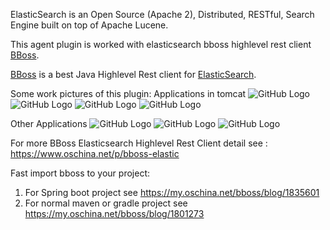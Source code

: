 ElasticSearch is an Open Source (Apache 2), Distributed, RESTful, Search Engine built on top of Apache Lucene.

This agent plugin is worked with elasticsearch bboss highlevel rest client [BBoss][bs].

[BBoss][bs] is a best Java Highlevel Rest client for [ElasticSearch][es].

Some work pictures of this plugin:
Applications in tomcat
![GitHub Logo](https://oscimg.oschina.net/oscnet/9c140814559b0c6123bf0e4f8cad51f22ab.jpg)
![GitHub Logo](https://oscimg.oschina.net/oscnet/eb1cf3aa824895b5a8c74a58c4aef438e6f.jpg)
![GitHub Logo](https://oscimg.oschina.net/oscnet/d2a7ea5c30c4ea22b74e78394cb696700ed.jpg)
![GitHub Logo](https://oscimg.oschina.net/oscnet/832bea5ef5064bf6db5544eb4bdc309290d.jpg)

Other Applications 
![GitHub Logo](https://oscimg.oschina.net/oscnet/071ce3018b10fe45136752f2a0ba470c88a.jpg)
![GitHub Logo](https://oscimg.oschina.net/oscnet/91d13619839e9f2d7613afe3e3df09d2cb9.jpg)
![GitHub Logo](https://oscimg.oschina.net/oscnet/3717ae9eb8b3cf6846dada06ee20601ab31.jpg)

For more BBoss Elasticsearch Highlevel Rest Client detail see :
 https://www.oschina.net/p/bboss-elastic

Fast import bboss to your project:
1. For Spring boot project see
https://my.oschina.net/bboss/blog/1835601
2. For normal maven or gradle project see
https://my.oschina.net/bboss/blog/1801273 

[bs]: https://github.com/bbossgroups/bboss-elastic
[es]: http://www.elasticsearch.org


 